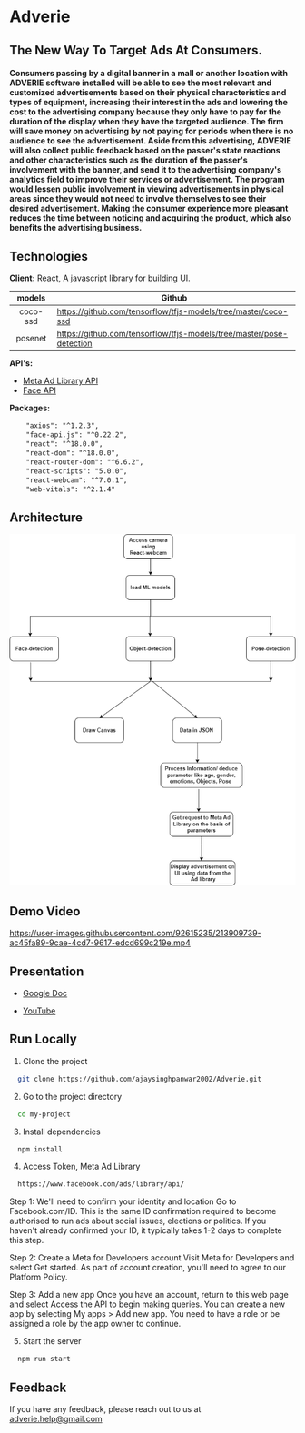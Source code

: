 # Adverie

## The New Way To Target Ads At Consumers.

#### Consumers passing by a digital banner in a mall or another location with ADVERIE software installed will be able to see the most relevant and customized advertisements based on their physical characteristics and types of equipment, increasing their interest in the ads and lowering the cost to the advertising company because they only have to pay for the duration of the display when they have the targeted audience. The firm will save money on advertising by not paying for periods when there is no audience to see the advertisement. Aside from this advertising, ADVERIE will also collect public feedback based on the passer's state reactions and other characteristics such as the duration of the passer's involvement with the banner, and send it to the advertising company's analytics field to improve their services or advertisement. The program would lessen public involvement in viewing advertisements in physical areas since they would not need to involve themselves to see their desired advertisement. Making the consumer experience more pleasant reduces the time between noticing and acquiring the product, which also benefits the advertising business.

## Technologies

**Client:** React, A javascript library for building UI.

|  models  	|                            Github                                  	|
|:--------:	|----------------------------------------------------------------------	|
| coco-ssd 	| https://github.com/tensorflow/tfjs-models/tree/master/coco-ssd       	|
| posenet  	| https://github.com/tensorflow/tfjs-models/tree/master/pose-detection 	|

**API's:**
- [Meta Ad Library API](https://www.facebook.com/ads/library/api/?source=nav-header)
- [Face API](https://justadudewhohacks.github.io/face-api.js/docs/index.html)

**Packages:**
```
    "axios": "^1.2.3",
    "face-api.js": "^0.22.2",
    "react": "^18.0.0",
    "react-dom": "^18.0.0",
    "react-router-dom": "^6.6.2",
    "react-scripts": "5.0.0",
    "react-webcam": "^7.0.1",
    "web-vitals": "^2.1.4"
```



## Architecture
![alt text](https://raw.githubusercontent.com/ajaysinghpanwar2002/Adverie/main/assets/adveriearchitecture.png)


## Demo Video 
https://user-images.githubusercontent.com/92615235/213909739-ac45fa89-9cae-4cd7-9617-edcd699c219e.mp4

## Presentation

- [Google Doc](https://docs.google.com/presentation/d/1hRRgJOeYDQbmXxmWivBtOfguw_bynbiST_7V_2DzgH4/edit?usp=sharing)

- [YouTube](https://www.youtube.com/watch?v=yp_HWlSnIzU)
## Run Locally

1) Clone the project

```bash
  git clone https://github.com/ajaysinghpanwar2002/Adverie.git
```

2) Go to the project directory

```bash
  cd my-project
```

3) Install dependencies

```bash
  npm install
```

4) Access Token, Meta Ad Library

```bash
  https://www.facebook.com/ads/library/api/
```
Step 1: We'll need to confirm your identity and location
Go to Facebook.com/ID. This is the same ID confirmation required to become authorised to run ads about social issues, elections or politics. If you haven't already confirmed your ID, it typically takes 1-2 days to complete this step.

Step 2: Create a Meta for Developers account
Visit Meta for Developers and select Get started. As part of account creation, you'll need to agree to our Platform Policy.

Step 3: Add a new app
Once you have an account, return to this web page and select Access the API to begin making queries. You can create a new app by selecting My apps > Add new app. You need to have a role or be assigned a role by the app owner to continue.

5) Start the server

```bash
  npm run start
```


## Feedback

If you have any feedback, please reach out to us at adverie.help@gmail.com

